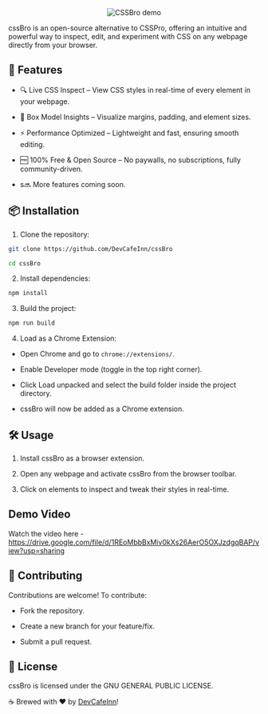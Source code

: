 <div style="text-align: center">
  <img src="https://github.com/user-attachments/assets/17569714-9e4f-4c57-a055-98afdeb0f8f8" alt="CSSBro demo" />
</div>

cssBro is an open-source alternative to CSSPro, offering an intuitive and powerful way to inspect, edit, and experiment with CSS on any webpage directly from your browser.

## 🚀 Features

- 🔍 Live CSS Inspect – View CSS styles in real-time of every element in your webpage.

- 📏 Box Model Insights – Visualize margins, padding, and element sizes.

- ⚡ Performance Optimized – Lightweight and fast, ensuring smooth editing.

- 🆓 100% Free & Open Source – No paywalls, no subscriptions, fully community-driven.

- s🔜 More features coming soon.

## 📦 Installation

1. Clone the repository:

```sh
git clone https://github.com/DevCafeInn/cssBro

cd cssBro
```

2. Install dependencies:

```sh
npm install
```

3. Build the project:

```sh
npm run build
```

4. Load as a Chrome Extension:

- Open Chrome and go to `chrome://extensions/`.

- Enable Developer mode (toggle in the top right corner).

- Click Load unpacked and select the build folder inside the project directory.

- cssBro will now be added as a Chrome extension.

## 🛠️ Usage

1. Install cssBro as a browser extension.

2. Open any webpage and activate cssBro from the browser toolbar.

3. Click on elements to inspect and tweak their styles in real-time.

## Demo Video
Watch the video here - https://drive.google.com/file/d/1REoMbbBxMiv0kXs26AerO5OXJzdgqBAP/view?usp=sharing


## 🌱 Contributing

Contributions are welcome! To contribute:

- Fork the repository.

- Create a new branch for your feature/fix.

- Submit a pull request.

## 📜 License

cssBro is licensed under the GNU GENERAL PUBLIC LICENSE.


☕ Brewed with ❤️ by [DevCafeInn](https://github.com/DevCafeInn)!
